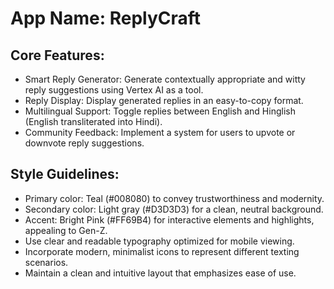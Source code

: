 # **App Name**: ReplyCraft

## Core Features:

- Smart Reply Generator: Generate contextually appropriate and witty reply suggestions using Vertex AI as a tool.
- Reply Display: Display generated replies in an easy-to-copy format.
- Multilingual Support: Toggle replies between English and Hinglish (English transliterated into Hindi).
- Community Feedback: Implement a system for users to upvote or downvote reply suggestions.

## Style Guidelines:

- Primary color: Teal (#008080) to convey trustworthiness and modernity.
- Secondary color: Light gray (#D3D3D3) for a clean, neutral background.
- Accent: Bright Pink (#FF69B4) for interactive elements and highlights, appealing to Gen-Z.
- Use clear and readable typography optimized for mobile viewing.
- Incorporate modern, minimalist icons to represent different texting scenarios.
- Maintain a clean and intuitive layout that emphasizes ease of use.